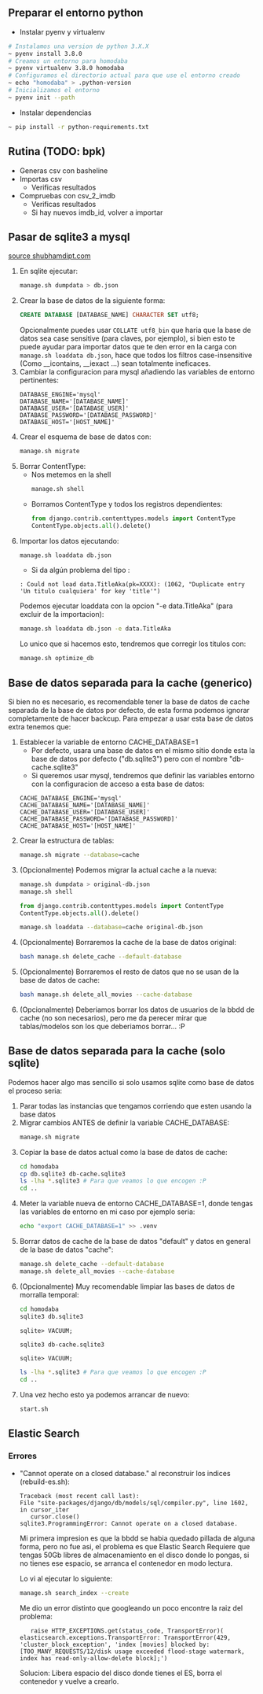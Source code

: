 ## Preparar el entorno python
* Instalar pyenv y virtualenv
```bash
# Instalamos una version de python 3.X.X
~ pyenv install 3.8.0
# Creamos un entorno para homodaba
~ pyenv virtualenv 3.8.0 homodaba
# Configuramos el directorio actual para que use el entorno creado
~ echo "homodaba" > .python-version
# Inicializamos el entorno
~ pyenv init --path
```
* Instalar dependencias
```bash
~ pip install -r python-requirements.txt
```

## Rutina (TODO: bpk)
* Generas csv con basheline
* Importas csv
   - Verificas resultados
* Compruebas con csv_2_imdb
   - Verificas resultados
   - Si hay nuevos imdb_id, volver a importar

## Pasar de sqlite3 a mysql
[source shubhamdipt.com](https://www.shubhamdipt.com/blog/django-transfer-data-from-sqlite-to-another-database/)
1. En sqlite ejecutar:
   ```bash
   manage.sh dumpdata > db.json
   ```
1. Crear la base de datos de la siguiente forma:
   ```sql
   CREATE DATABASE [DATABASE_NAME] CHARACTER SET utf8;
   ```
   Opcionalmente puedes usar  ```COLLATE utf8_bin``` que haria que la base de datos sea case sensitive (para claves, por ejemplo), si bien esto te puede ayudar para importar datos que te den error en la carga con ```manage.sh loaddata db.json```, hace que todos los filtros case-insensitive (Como __icontains, __iexact ...) sean totalmente ineficaces.
1. Cambiar la configuracion para mysql añadiendo las variables de entorno pertinentes:
   ```
   DATABASE_ENGINE='mysql'
   DATABASE_NAME='[DATABASE_NAME]'
   DATABASE_USER='[DATABASE_USER]'
   DATABASE_PASSWORD='[DATABASE_PASSWORD]'
   DATABASE_HOST='[HOST_NAME]'
   ```
1. Crear el esquema de base de datos con:
   ```bash
   manage.sh migrate
   ```
1. Borrar ContentType:
   * Nos metemos en la shell
      ```bash
      manage.sh shell
      ```
   * Borramos ContentType y todos los registros dependientes:
      ```python
      from django.contrib.contenttypes.models import ContentType
      ContentType.objects.all().delete()
      ```
1. Importar los datos ejecutando:
   ```bash
   manage.sh loaddata db.json
   ```
   - Si da algún problema del tipo :
   ```
   : Could not load data.TitleAka(pk=XXXX): (1062, "Duplicate entry 'Un titulo cualquiera' for key 'title'")

   ```
   Podemos ejecutar loaddata con la opcion "-e data.TitleAka" (para excluir de la importacion):
   ```bash
   manage.sh loaddata db.json -e data.TitleAka
   ```
   Lo unico que si hacemos esto, tendremos que corregir los titulos con:
   ```bash
   manage.sh optimize_db
   ```


## Base de datos separada para la cache (generico)
Si bien no es necesario, es recomendable tener la base de datos de cache separada de la base de datos por defecto, de esta forma podemos ignorar completamente de hacer backcup. Para empezar a usar esta base de datos extra tenemos que:
1. Establecer la variable de entorno CACHE_DATABASE=1
   - Por defecto, usara una base de datos en el mismo sitio donde esta la base de datos por defecto ("db.sqlite3") pero con el nombre "db-cache.sqlite3"
   - Si queremos usar mysql, tendremos que definir las variables entorno con la configuracion de acceso a esta base de datos:
   ```
   CACHE_DATABASE_ENGINE='mysql'
   CACHE_DATABASE_NAME='[DATABASE_NAME]'
   CACHE_DATABASE_USER='[DATABASE_USER]'
   CACHE_DATABASE_PASSWORD='[DATABASE_PASSWORD]'
   CACHE_DATABASE_HOST='[HOST_NAME]'
   ```
1. Crear la estructura de tablas:
   ```bash
   manage.sh migrate --database=cache
   ```
1. (Opcionalmente) Podemos migrar la actual cache a la nueva:
   ```bash
   manage.sh dumpdata > original-db.json
   manage.sh shell
   ```
   ```python
   from django.contrib.contenttypes.models import ContentType
   ContentType.objects.all().delete()
   ```
   ```bash
   manage.sh loaddata --database=cache original-db.json
   ```
1. (Opcionalmente) Borraremos la cache de la base de datos original:
   ```bash
   bash manage.sh delete_cache --default-database
   ```
1. (Opcionalmente) Borraremos el resto de datos que no se usan de la base de datos de cache:
   ```bash
   bash manage.sh delete_all_movies --cache-database
   ```
1. (Opcionalmente) Deberiamos borrar los datos de usuarios de la bbdd de cache (no son necesarios), pero me da perecer mirar que tablas/modelos son los que deberiamos borrar... :P

## Base de datos separada para la cache (solo sqlite)
Podemos hacer algo mas sencillo si solo usamos sqlite como base de datos el proceso seria:
1. Parar todas las instancias que tengamos corriendo que esten usando la base datos
1. Migrar cambios ANTES de definir la variable CACHE_DATABASE:
   ```bash
   manage.sh migrate
   ```
1. Copiar la base de datos actual como la base de datos de cache:
   ```bash
   cd homodaba
   cp db.sqlite3 db-cache.sqlite3
   ls -lha *.sqlite3 # Para que veamos lo que encogen :P
   cd ..
   ```
1. Meter la variable nueva de entorno CACHE_DATABASE=1, donde tengas las variables de entorno en mi caso por ejemplo seria:
   ```bash
   echo "export CACHE_DATABASE=1" >> .venv
   ```
1. Borrar datos de cache de la base de datos "default" y datos en general de la base de datos "cache":
   ```bash
   manage.sh delete_cache --default-database
   manage.sh delete_all_movies --cache-database
   ```
1. (Opcionalmente) Muy recomendable limpiar las bases de datos de morralla temporal:
   ```bash
   cd homodaba
   sqlite3 db.sqlite3
   ```
   ```sqlite
   sqlite> VACUUM;
   ```
   ```bash
   sqlite3 db-cache.sqlite3
   ```
   ```sqlite
   sqlite> VACUUM;
   ```
   ```bash
   ls -lha *.sqlite3 # Para que veamos lo que encogen :P
   cd ..
   ```
1. Una vez hecho esto ya podemos arrancar de nuevo:
   ```bash
   start.sh
   ```

## Elastic Search
### Errores
* "Cannot operate on a closed database." al reconstruir los indices (rebuild-es.sh):
   ```
   Traceback (most recent call last):
   File "site-packages/django/db/models/sql/compiler.py", line 1602, in cursor_iter
      cursor.close()
   sqlite3.ProgrammingError: Cannot operate on a closed database.
   ```
   Mi primera impresion es que la bbdd se habia quedado pillada de alguna forma, pero no fue asi, el problema es que Elastic Search Requiere que tengas 50Gb libres de almacenamiento en el disco donde 
   lo pongas, si no tienes ese espacio, se arranca el contenedor en modo lectura.

   Lo vi al ejecutar lo siguiente: 
   ```bash
   manage.sh search_index --create
   ```

   Me dio un error distinto que googleando un poco encontre la raiz del problema:
   ```
      raise HTTP_EXCEPTIONS.get(status_code, TransportError)(
   elasticsearch.exceptions.TransportError: TransportError(429, 'cluster_block_exception', 'index [movies] blocked by: [TOO_MANY_REQUESTS/12/disk usage exceeded flood-stage watermark, index has read-only-allow-delete block];')
   ```

   Solucion: Libera espacio del disco donde tienes el ES, borra el contenedor y vuelve a crearlo.
